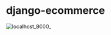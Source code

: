 # django-ecommerce
![localhost_8000_](https://user-images.githubusercontent.com/68608387/224525343-4aeaf974-7e57-4b91-ab57-0fd4a4f5aca6.png)

